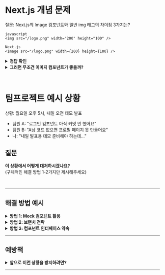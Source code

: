 # Next.js 개념 문제

질문: Next.js의 Image 컴포넌트와 일반 img 태그의 차이점 3가지는?

```
javascript
<img src="/logo.png" width="200" height="100" />
```

```
Next.js
<Image src="/logo.png" width={200} height={100} />
```

<details>
<summary><b> 정답 확인</b></summary>

1. 자동 최적화 (WebP 변환, 압축)
2. Lazy loading (뷰포트에 들어올 때 로드)
3. 반응형 지원 (기기별 적절한 크기)

</details>

<details>
<summary><b>그러면 무조건 이미지 컴포넌트가 좋을까?</b></summary>

결론은 NO 상황에 따라 다름

자동최적화의 장점

1. 용량 감소: WebP는 JPEG보다 25-35% 작음
2. 로딩 속도 향상: 작은 파일 = 빠른 다운로드
3. 자동 처리: 개발자가 신경 안 써도 됨

자동최적화의 단점

1. 브라우저 호환성: 구형 브라우저에서 WebP 미지원 (IE 등)
2. 빌드 시간 증가: 이미지 변환 처리로 빌드 느려짐
3. 서버 리소스 사용: 변환 작업으로 메모리/CPU 사용

Lazy Loading 장점

1. 초기 로딩 속도: 첫 페이지 로드가 빨라짐
2. 데이터 절약: 안 본 이미지는 다운로드 안 함
3. 사용자 경험: 페이지가 빨리 뜸

Lazy Loading 단점

1. 스크롤 시 지연: 이미지가 늦게 나타날 수 있음
2. 레이아웃 이동: 이미지 로드되면서 페이지가 밀릴 수 있음
3. SEO 이슈: 검색엔진이 모든 이미지를 못 볼 수도 있음

반응형 지원 장점

1. 모바일 최적화: 작은 화면에 작은 이미지
2. 데이터 절약: 불필요한 고해상도 이미지 안 받음
3. 자동 처리: 개발자가 여러 크기 준비 안 해도 됨

반응형 지원 단점

1. 복잡한 설정: 때로는 원하는 대로 안 될 수 있음
2. 디버깅 어려움: 어떤 크기가 로드되는지 확인 힘듦
3. 캐시 복잡성: 여러 버전의 이미지가 생성됨

---

</details>

&nbsp;

# 팀프로젝트 예시 상황

상황: 월요일 오후 5시, 내일 오전 데모 발표

- 팀원 A: "로그인 컴포넌트 아직 커밋 안 했어요"
- 팀원 B: "A님 코드 없으면 프로필 페이지 못 만들어요"
- 나: "내일 발표용 데모 준비해야 하는데..."

## 질문

**이 상황에서 어떻게 대처하시겠나요?**  
(구체적인 해결 방법 1-2가지만 제시해주세요)

&nbsp;

---

## 해결 방법 예시

<details>
<summary><b>방법 1: Mock 컴포넌트 활용</b></summary>

### 즉시 해결책

- **팀원 A**: 지금 당장 커밋&푸시 요청
- **임시 Mock 로그인**: 가짜 임시 컴포넌트 제작

```javascript
function TempLogin() {
  return (
    <div>
      <h2>로그인</h2>
      <input placeholder="아이디" />
      <input placeholder="비밀번호" type="password" />
      <button
        onClick={() => {
          localStorage.setItem('isLoggedIn', 'true')
          alert('로그인됨!')
          window.location.href = '/profile'
        }}
      >
        로그인
      </button>
    </div>
  )
}
```

### 결과

- 팀원 B가 프로필 페이지 작업 계속 가능
- 내일 발표용 최소 데모 준비 완료

</details>

<details>
<summary><b>방법 2: 브랜치 전략</b></summary>

### 미완성 코드라도 공유

```bash
# 팀원 A가 WIP(Work In Progress) 브랜치 생성
git checkout -b feature/login-wip
git add .
git commit -m "WIP: 로그인 컴포넌트 (미완성)"
git push

# 팀원 B가 해당 브랜치 사용
git checkout feature/login-wip
# A님의 미완성 코드를 기반으로 작업 시작
```

### 장점

- 실제 코드 구조 파악 가능
- 나중에 A님이 완성하면 쉽게 합칠 수 있음

</details>

<details>
<summary><b>방법 3: 컴포넌트 인터페이스 약속</b></summary>

### 미리 인터페이스 정의

```javascript
// 팀원들끼리 미리 약속한 로그인 컴포넌트 형태
;<Login onSuccess={(user) => handleLoginSuccess(user)} />

// 팀원 B는 이 약속을 기반으로 프로필 페이지 작성
function Profile() {
  const [user, setUser] = useState(null)

  const handleLoginSuccess = (user) => {
    setUser(user)
  }

  return (
    <div>
      {!user ? (
        <Login onSuccess={handleLoginSuccess} />
      ) : (
        <UserProfile user={user} />
      )}
    </div>
  )
}
```

### 장점

- 각자 독립적으로 작업 가능
- 나중에 실제 컴포넌트와 쉽게 교체

</details>

---

## 예방책

<details>
<summary><b>앞으로 이런 상황을 방지하려면?</b></summary>

### 1. 일정 관리

- **데일리 체크**: 매일 간단한 진행상황 공유
- **의존성 우선순위**: 다른 사람이 기다리는 작업 먼저
- **버퍼 시간**: 마감일보다 1-2일 여유 두기

### 2. 소통 방식

- **조기 공유**: "못할 것 같다" 싶으면 즉시 팀에 알리기
- **WIP 공유**: 미완성이라도 중간 결과물 공유
- **블로커 식별**: "내 작업을 기다리는 사람이 있나?" 확인

### 3. 기술적 대비책

- **Mock 데이터/컴포넌트**: 항상 준비해두기
- **인터페이스 우선 설계**: API나 컴포넌트 구조 먼저 정의
- **브랜치 전략**: feature 브랜치 활용

</details>

---
